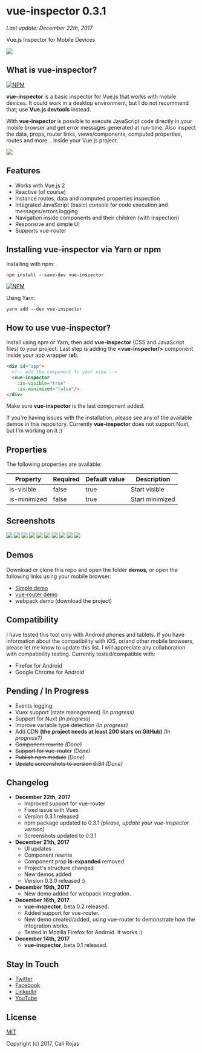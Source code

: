# vue-inspector 0.3.1
_Last update: December 22th, 2017_

Vue.js Inspector for Mobile Devices

![](/images/header.png)

## What is vue-inspector?
[![NPM](https://nodei.co/npm/vue-inspector.png?compact=true)](https://npmjs.org/package/vue-inspector)

**vue-inspector** is a basic inspector for Vue.js that works with mobile devices. It could work in a desktop environment, but I do not recommend that; use **Vue.js devtools** instead.

With **vue-inspector** is possible to execute JavaScript code directly in your mobile browser and get error messages generated at run-time. Also inspect the data, props, router links, views/components, computed properties, routes and more... inside your Vue.js project.

![](/images/screenshots/desktop/vue-inspector-01.png)


## Features
- Works with Vue.js 2
- Reactive (of course)
- Instance routes, data and computed properties inspection
- Integrated JavaScript (basic) console for code execution and messages/errors logging
- Navigation inside components and their children (with inspection)
- Responsive and simple UI
- Supports vue-router

## Installing vue-inspector via Yarn or npm
Installing with npm:

```shell
npm install --save-dev vue-inspector
```

[![NPM](https://nodei.co/npm/vue-inspector.png?mini=true)](https://npmjs.org/package/vue-inspector)

Using Yarn:
```shell
yarn add --dev vue-inspector
```

## How to use vue-inspector?
Install using npm or Yarn, then add **vue-inspector** (CSS and JavaScript files) to your project. Last step is adding the **&lt;vue-inspector/&gt;** component inside your app wrapper (**el**).

```html
<div id="app">
  <!-- add the component to your view -->
  <vue-inspector
    :is-visible="true"
    :is-minimized="false"/>
</div>
```
Make sure **vue-inspector** is the last component added.

If you're having issues with the installation, please see any of the available demos in this repository. Currently **vue-inspector** does not support Nuxt, but I'm working on it :)


## Properties
The following properties are available:

|Property|Required|Default value|Description|
|--------|--------|-------------|-----------|
|is-visible|false|true|Start visible|
|is-minimized|false|true|Start minimized|

## Screenshots
![](/images/screenshots/mobile/simple/vue-inspector-01.png)
![](/images/screenshots/mobile/simple/vue-inspector-02.png)
![](/images/screenshots/mobile/simple/vue-inspector-03.png)
![](/images/screenshots/mobile/simple/vue-inspector-04.png)
![](/images/screenshots/mobile/simple/vue-inspector-05.png)
![](/images/screenshots/mobile/router/vue-inspector-router-00.png)
![](/images/screenshots/mobile/router/vue-inspector-router-01.png)
![](/images/screenshots/mobile/router/vue-inspector-router-02.png)
![](/images/screenshots/mobile/router/vue-inspector-router-03.png)
![](/images/screenshots/mobile/router/vue-inspector-router-04.png)

## Demos
Download or clone this repo and open the folder **demos**, or open the following links using your mobile browser:
- [Simple demo](http://calirojas1.000webhostapp.com/vue-inspector/demos/simple)
- [vue-router demo](http://calirojas1.000webhostapp.com/vue-inspector/demos/vue-router)
- webpack demo (download the project)

## Compatibility
I have tested this tool only with Android phones and tablets. If you have information about the compatibility with iOS, or/and other mobile browsers, please let me know to update this list. I will appreciate any collaboration with compatibility testing. Currently tested/compatible with:

- Firefox for Android
- Google Chrome for Android

## Pending / In Progress
- Events logging
- Vuex support (state management) _(In progress)_
- Support for Nuxt _(In progress)_
- Improve variable type detection _(In progress)_
- Add CDN **(the project needs at least 200 stars on GitHub)** _(In progress?)_
- ~~Component rewrite~~ _(Done)_
- ~~Support for vue-router~~ _(Done)_
- ~~Publish npm module~~ _(Done)_
- ~~Update screenshots to version 0.3.1~~ _(Done)_

## Changelog
- **December 22th, 2017**
  - Improved support for vue-router
  - Fixed issue with Vuex
  - Version 0.3.1 released
  - npm package updated to 0.3.1 _(please, update your vue-inspector version)_
  - Screenshots updated to 0.3.1
- **December 21th, 2017**
  - UI updates
  - Component rewrite
  - Component prop **is-expanded** removed
  - Project's structure changed
  - New demos added
  - Version 0.3.0 released :)
- **December 19th, 2017**
  - New demo added for webpack integration.
- **December 16th, 2017**
    - **vue-inspector**, beta 0.2 released.
    - Added support for vue-router.
    - New demo created/added, using vue-router to demonstrate how the integration works.
    - Tested in Mozilla Firefox for Android. It works :)
- **December 14th, 2017**
  - **vue-inspector**, beta 0.1 released.

## Stay In Touch

- [Twitter](https://twitter.com/calirojas506)
- [Facebook](https://www.facebook.com/calirojas506)
- [LinkedIn](https://www.linkedin.com/in/cali-rojas-17403334/)
- [YouTube](https://youtube.com/calirojas506)


## License
[MIT](http://opensource.org/licenses/MIT)


Copyright (c) 2017, Cali Rojas